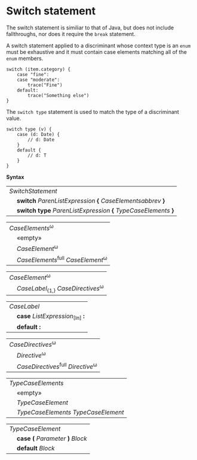 # Switch statement

The switch statement is similiar to that of Java, but does not include fallthroughs, nor does it require the `break` statement.

A switch statement applied to a discriminant whose context type is an `enum` must be exhaustive and it must contain case elements matching all of the `enum` members.

```
switch (item.category) {
    case "fine":
    case "moderate":
        trace("Fine")
    default:
        trace("Something else")
}
```

The `switch type` statement is used to match the type of a discriminant value.

```
switch type (v) {
    case (d: Date) {
        // d: Date
    }
    default {
        // d: T
    }
}
```

**Syntax**

<table>
    <tr>
        <td colspan="2"><i>SwitchStatement</i></td>
    </tr>
    <tr>
        <td>&nbsp;</td><td><b>switch</b> <i>ParenListExpression</i> <b>&#x7B;</b> <i>CaseElements</i><i>abbrev</i> <b>&#x7D;</b></td>
    </tr>
    <tr>
        <td>&nbsp;</td><td><b>switch type</b> <i>ParenListExpression</i> <b>&#x7B;</b> <i>TypeCaseElements</i> <b>&#x7D;</b></td>
    </tr>
</table>

<table>
    <tr>
        <td colspan="2"><i>CaseElements</i><sup>ω</sup></td>
    </tr>
    <tr>
        <td>&nbsp;</td><td>«empty»</td>
    </tr>
    <tr>
        <td>&nbsp;</td><td><i>CaseElement</i><sup>ω</sup></td>
    </tr>
    <tr>
        <td>&nbsp;</td><td><i>CaseElements</i><sup>full</sup> <i>CaseElement</i><sup>ω</sup></td>
    </tr>
</table>

<table>
    <tr>
        <td colspan="2"><i>CaseElement</i><sup>ω</sup></td>
    </tr>
    <tr>
        <td>&nbsp;</td><td><i>CaseLabel</i><sub>{1,}</sub> <i>CaseDirectives</i><sup>ω</sup></td>
    </tr>
</table>

<table>
    <tr>
        <td colspan="2"><i>CaseLabel</i></td>
    </tr>
    <tr>
        <td>&nbsp;</td><td><b>case</b> <i>ListExpression</i><sub>[In]</sub> <b>:</b></td>
    </tr>
    <tr>
        <td>&nbsp;</td><td><b>default :</b></td>
    </tr>
</table>

<table>
    <tr>
        <td colspan="2"><i>CaseDirectives</i><sup>ω</sup></td>
    </tr>
    <tr>
        <td>&nbsp;</td><td><i>Directive</i><sup>ω</sup></td>
    </tr>
    <tr>
        <td>&nbsp;</td><td><i>CaseDirectives</i><sup>full</sup> <i>Directive</i><sup>ω</sup></td>
    </tr>
</table>

<table>
    <tr>
        <td colspan="2"><i>TypeCaseElements</i></td>
    </tr>
    <tr>
        <td>&nbsp;</td><td>«empty»</td>
    </tr>
    <tr>
        <td>&nbsp;</td><td><i>TypeCaseElement</i></td>
    </tr>
    <tr>
        <td>&nbsp;</td><td><i>TypeCaseElements</i> <i>TypeCaseElement</i></td>
    </tr>
</table>

<table>
    <tr>
        <td colspan="2"><i>TypeCaseElement</i></td>
    </tr>
    <tr>
        <td>&nbsp;</td><td><b>case &#x28;</b> <i>Parameter</i> <b>&#x29;</b> <i>Block</i></td>
    </tr>
    <tr>
        <td>&nbsp;</td><td><b>default</b> <i>Block</i></td>
    </tr>
</table>